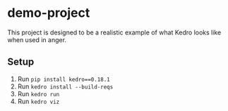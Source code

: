 # demo-project

This project is designed to be a realistic example of what Kedro looks like when used in anger.

## Setup

1. Run `pip install kedro==0.18.1`
2. Run `kedro install --build-reqs`
3. Run `kedro run`
4. Run `kedro viz`
